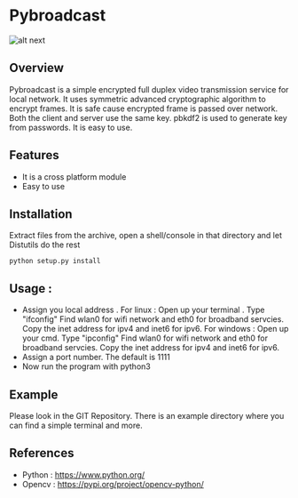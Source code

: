 # Pybroadcast
![alt next](https://github.com/goyeahia/pybroadcast/blob/master/pybraodcast.png)
## Overview
Pybroadcast is a simple  encrypted full duplex video transmission service for local network. It uses symmetric advanced cryptographic algorithm to encrypt frames. It is safe cause encrypted frame is passed over network. Both the client and server use the same key. pbkdf2 is used to generate key from passwords. It is easy to use. 

## Features
- It is a cross platform module
- Easy to use

## Installation
Extract files from the archive, open a shell/console in that directory and let Distutils do the rest

``` 
python setup.py install
```

## Usage :
 - Assign you local address .
  For linux : Open up your terminal . Type "ifconfig" Find wlan0 for wifi network and eth0 for broadband servcies. Copy the inet address for ipv4 and  inet6 for ipv6.
  For windows : Open up your cmd. Type "ipconfig"  Find wlan0 for wifi network and eth0 for broadband servcies. Copy the inet address for ipv4 and  inet6 for ipv6.
- Assign a port number. The default is 1111
- Now run the program with python3 

## Example
Please look in the GIT Repository. There is an example directory where you can find a simple terminal and more. 

## References
- Python : https://www.python.org/
- Opencv : https://pypi.org/project/opencv-python/
